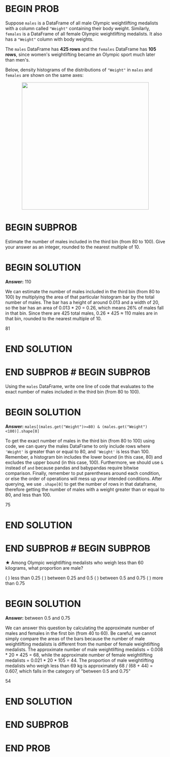 # BEGIN PROB

Suppose `males` is a DataFrame of all male Olympic weightlifting
medalists with a column called `"Weight"` containing their body weight.
Similarly, `females` is a DataFrame of all female Olympic weightlifting
medalists. It also has a `"Weight"` column with body weights.

The `males` DataFrame has **425 rows** and the `females` DataFrame has
**105 rows**, since women's weightlifting became an Olympic sport much
later than men's.

Below, density histograms of the distributions of `"Weight"` in `males`
and `females` are shown on the same axes:

<center><img src='../assets/images/wi24-final/density_hist.png' width=400></center>

# BEGIN SUBPROB

Estimate the number of males included in the third bin (from $80$ to
$100$). Give your answer as an integer, rounded to the nearest multiple
of $10$.

# BEGIN SOLUTION
**Answer:** 110

We can estimate the number of males included in the third bin (from 80 to 100) by multiplying the area of that particular histogram bar by the total number of males. The bar has a height of around 0.013 and a width of 20, so the bar has an area of 0.013 * 20 = 0.26, which means 26% of males fall in that bin. Since there are 425 total males, 0.26 * 425 ≈ 110 males are in that bin, rounded to the nearest multiple of 10. 

<average>81</average>

# END SOLUTION

# END SUBPROB # BEGIN SUBPROB

Using the `males` DataFrame, write one line of code that evaluates to
the exact number of males included in the third bin (from $80$ to
$100$).


# BEGIN SOLUTION
**Answer:** `males[(males.get("Weight")>=80) & (males.get("Weight")<100)].shape[0]`

To get the exact number of males in the third bin (from 80 to 100) using code, we can query the males DataFrame to only include rows where `'Weight'` is greater than or equal to 80, and `'Weight'` is less than 100. Remember, a histogram bin includes the lower bound (in this case, 80) and excludes the upper bound (in this case, 100). Furthermore, we should use `&` instead of `and` because pandas and babypandas require bitwise comparison. Finally, remember to put parentheses around each condition, or else the order of operations will mess up your intended conditions. After querying, we use `.shape[0]` to get the number of rows in that dataframe, therefore getting the number of males with a weight greater than or equal to 80, and less than 100. 

<average>75</average>


# END SOLUTION

# END SUBPROB # BEGIN SUBPROB

$\bigstar$ Among Olympic weightlifting medalists who weigh less than
$60$ kilograms, what proportion are male?

( ) less than $0.25$
( ) between $0.25$ and $0.5$
( ) between $0.5$ and $0.75$
( ) more than $0.75$

# BEGIN SOLUTION
**Answer:** between $0.5$ and $0.75$

We can answer this question by calculating the approximate number of males and females in the first bin (from 40 to 60). Be careful, we cannot simply compare the areas of the bars because the number of male weightlifting medalists is different from the number of female weightlifting medalists. The approximate number of male weightlifting medalists = 0.008 * 20 * 425 = 68, while the approximate number of female weightlifting medalists = 0.021 * 20 * 105 = 44. The proportion of male weightlifting medalists who weigh less than 69 kg is approximately 68 / (68 + 44) = 0.607, which falls in the category of "between 0.5 and 0.75"

<average>54</average>

# END SOLUTION

# END SUBPROB

# END PROB
